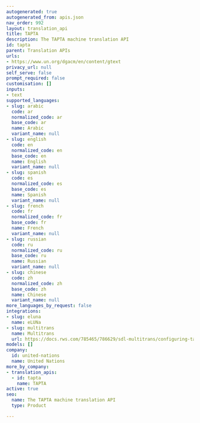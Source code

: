 ```yaml
---
autogenerated: true
autogenerated_from: apis.json
nav_order: 992
layout: translation_api
title: TAPTA
description: The TAPTA machine translation API
id: tapta
parent: Translation APIs
urls:
- https://www.un.org/dgacm/en/content/gtext
privacy_url: null
self_serve: false
prompt_required: false
customisation: []
inputs:
- text
supported_languages:
- slug: arabic
  code: ar
  normalized_code: ar
  base_code: ar
  name: Arabic
  variant_name: null
- slug: english
  code: en
  normalized_code: en
  base_code: en
  name: English
  variant_name: null
- slug: spanish
  code: es
  normalized_code: es
  base_code: es
  name: Spanish
  variant_name: null
- slug: french
  code: fr
  normalized_code: fr
  base_code: fr
  name: French
  variant_name: null
- slug: russian
  code: ru
  normalized_code: ru
  base_code: ru
  name: Russian
  variant_name: null
- slug: chinese
  code: zh
  normalized_code: zh
  base_code: zh
  name: Chinese
  variant_name: null
more_languages_by_request: false
integrations:
- slug: eluna
  name: eLUNa
- slug: multitrans
  name: Multitrans
  url: https://docs.rws.com/785465/786629/sdl-multitrans/configuring-tapta
models: []
company:
  id: united-nations
  name: United Nations
more_by_company:
- translation_apis:
  - id: tapta
    name: TAPTA
active: true
seo:
  name: The TAPTA machine translation API
  type: Product

---
```



